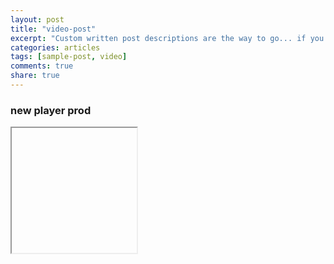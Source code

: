 ```yaml
---
layout: post
title: "video-post"
excerpt: "Custom written post descriptions are the way to go... if you're not lazy."
categories: articles
tags: [sample-post, video]
comments: true
share: true
---
```

###   new player prod
<iframe width="200" height="200" scrolling="yes">
 <div class="apester-media" data-media-id="5b4cc87a96df425d0cb00521" data-player="true"
 height="512"></div><script async src="https://static.apester.com/js/sdk/latest/apester-javascript-sdk.min.js"></script></iframe>

<script>(function(d,s,id){var js,fjs=d.getElementsByTagName(s)[0];if(d.getElementById(id))return;js=d.createElement(s);js.id=id;js.src='https://embed.playbuzz.com/sdk.js';fjs.parentNode.insertBefore(js,fjs);}(document,'script','playbuzz-sdk'));</script>
<div class="playbuzz" data-id="4cd61eb1-1656-41af-9641-59cab196d812" data-show-share="false" data-show-info="false"></div>
